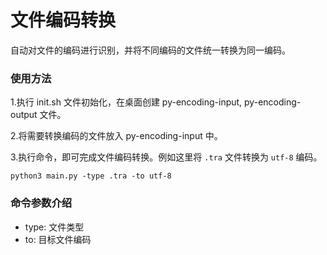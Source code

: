 # 文件编码转换

自动对文件的编码进行识别，并将不同编码的文件统一转换为同一编码。


### 使用方法

1.执行 init.sh 文件初始化，在桌面创建 py-encoding-input, py-encoding-output 文件。

2.将需要转换编码的文件放入 py-encoding-input 中。 

3.执行命令，即可完成文件编码转换。例如这里将 `.tra` 文件转换为 `utf-8` 编码。

```
python3 main.py -type .tra -to utf-8
```

### 命令参数介绍
- type: 文件类型
- to: 目标文件编码